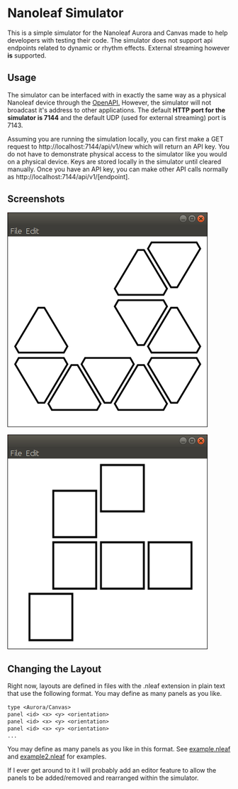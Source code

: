 # Nanoleaf Simulator
This is a simple simulator for the Nanoleaf Aurora and Canvas made to help developers with testing their code. The simulator does not support api endpoints related to dynamic or rhythm effects. External streaming however **is** supported.

## Usage
The simulator can be interfaced with in exactly the same way as a physical Nanoleaf device through the [OpenAPI.](https://forum.nanoleaf.me/docs/openapi) However, the simulator will not broadcast it's address to other applications. The default <b>HTTP port for the simulator is 7144</b> and the default UDP (used for external streaming) port is 7143.

Assuming you are running the simulation locally, you can first make a GET request to http://localhost:7144/api/v1/new which will return an API key. You do not have to demonstrate physical access to the simulator like you would on a physical device. Keys are stored locally in the simulator until cleared manually. Once you have an API key, you can make other API calls normally as http://localhost:7144/api/v1/[endpoint].

## Screenshots
![](images/app_main_aurora.png)

![](images/app_main_canvas.png)

## Changing the Layout
Right now, layouts are defined in files with the .nleaf extension in plain text that use the following format. You may define as many panels as you like.
```
type <Aurora/Canvas>
panel <id> <x> <y> <orientation>
panel <id> <x> <y> <orientation>
panel <id> <x> <y> <orientation>
...
```
You may define as many panels as you like in this format. See [example.nleaf](example.nleaf) and [example2.nleaf](example2.nleaf) for examples.

If I ever get around to it I will probably add an editor feature to allow the panels to be added/removed and rearranged within the simulator.
